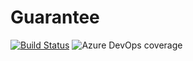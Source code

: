 # Guarantee

[![Build Status](https://dev.azure.com/lrantunes/Guaranteed/_apis/build/status/Guaranteed%20%5Bdev%5D?branchName=master)](https://dev.azure.com/lrantunes/Guaranteed/_build/latest?definitionId=4&branchName=master)
![Azure DevOps coverage](https://img.shields.io/azure-devops/coverage/lrantunes/Guaranteed/4)

